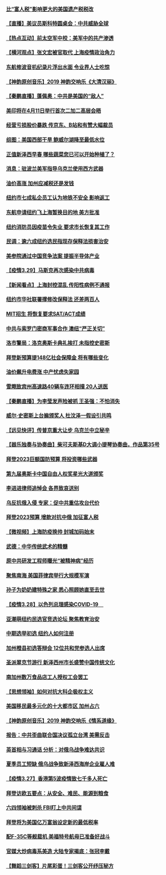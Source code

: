 #### [比“富人税”影响更大的美国遗产税税改](../pages/nsc412/n13681927.md) 
#### [【直播】美议员斯科特圆桌会：中共威胁全球](../pages/nsc412/n13681321.md) 
#### [【热点互动】前太空军中校：美军中的共产渗透](../pages/nsc412/n13681422.md) 
#### [【横河观点】张文宏被官取代 上海疫情政治角力](../pages/nsc412/n13681839.md) 
#### [东航修波音机纪录片浮出水面 令业界人士吃惊](../pages/nsc412/n13681599.md) 
#### [【神韵原创音乐】2019 神韵交响乐《大清汉丽》](../pages/nsc412/n13681886.md) 
#### [【秦鹏直播】蓬佩奥：中共是美国的“敌人”](../pages/nsc412/n13681819.md) 
#### [美印将在4月11日举行首次二加二高层会晤](../pages/nsc412/n13681750.md) 
#### [经营亏损股价暴跌 传京东、B站和有赞大幅裁员](../pages/nsc412/n13681629.md) 
#### [组图：美国西部干旱 鲍威尔湖降至最低水位](../pages/nsc412/n13678840.md) 
#### [正值新泽西早春 哪些蔬菜您已可以开始种植了？](../pages/nsc412/n13681646.md) 
#### [消息：驻波兰美军指导乌克兰使用西方武器](../pages/nsc412/n13681601.md) 
#### [油价高涨 加州应减税还是发钱](../pages/nsc412/n13681578.md) 
#### [纽约市七成私企员工认为地铁不安全 影响返工](../pages/nsc412/n13680167.md) 
#### [东航申请纽约飞上海暂换目的地 美方批准](../pages/nsc412/n13681429.md) 
#### [纽约消防员因疫苗令失业 要求市长恢复其工作](../pages/nsc412/n13680249.md) 
#### [民调：逾六成纽约选民指现存保释法损害治安](../pages/nsc412/n13680082.md) 
#### [美参院通过中国竞争法案 提振半导体产业](../pages/nsc412/n13681136.md) 
#### [【疫情3.29】马斯克再次感染中共病毒](../pages/nsc412/n13680482.md) 
#### [【新闻看点】上海封控混乱 传阳性病例不通报](../pages/nsc412/n13679601.md) 
#### [纽约市华社联署撑修改保释法 还差两百人](../pages/nsc412/n13680079.md) 
#### [MIT招生 将恢复要求SAT/ACT成绩](../pages/nsc412/n13680034.md) 
#### [中共与索罗门密商军事合作 澳纽“严正关切”](../pages/nsc412/n13679744.md) 
#### [洛市警局：洛克奥斯卡典礼挨打 未指控史密斯](../pages/nsc412/n13679893.md) 
#### [拜登新预算提148亿社会保障金 将有哪些变化](../pages/nsc412/n13679662.md) 
#### [油价飙升电费涨 中产忧虑失家园](../pages/nsc412/n13679858.md) 
#### [雪飑致宾州高速路40辆车连环相撞 20人送医](../pages/nsc412/n13679621.md) 
#### [【秦鹏直播】为李莹发声险被抓 王圣强：不怕消失](../pages/nsc412/n13679009.md) 
#### [威尔‧史密斯上台搧颁奖人 杜汶泽一假设引共鸣](../pages/nsc412/n13676987.md) 
#### [【远见快评】传普京重大让步 乌克兰中立秘辛](../pages/nsc412/n13679596.md) 
#### [【器乐独奏与协奏曲】柴可夫斯基D大调小提琴协奏曲，作品第35号](../pages/nsc412/n13679606.md) 
#### [拜登2023巨额国防预算 将投资哪些武器](../pages/nsc412/n13679550.md) 
#### [第九届奥斯卡中国自由人权奖星光大道颁奖](../pages/nsc412/n13679514.md) 
#### [李进进律师追悼会 各界致哀送别](../pages/nsc412/n13677613.md) 
#### [乌反抗俄入侵 专家：促中共重估攻台代价](../pages/nsc412/n13679397.md) 
#### [拜登2023预算 增款对抗中俄 加征富人税](../pages/nsc412/n13679355.md) 
#### [【微视频】上海防疫换帅 封城加码始末](../pages/nsc412/n13678934.md) 
#### [武德：中华传统武术的精髓](../pages/nsc412/n13641881.md) 
#### [原中共研发工程师曝光“被精神病”经历](../pages/nsc412/n13676773.md) 
#### [聚焦南海 美国菲律宾举行大规模军演](../pages/nsc412/n13678670.md) 
#### [孙子为奶奶建特殊之家 悉心照顾她直至去世](../pages/nsc412/n13678249.md) 
#### [【疫情3.28】以色列总理感染COVID-19　](../pages/nsc412/n13678095.md) 
#### [亚潮萌纽约民选官竞选论坛 聚焦教育治安](../pages/nsc412/n13677537.md) 
#### [中期选举初选 纽约人如何注册](../pages/nsc412/n13677461.md) 
#### [加州橙县初选答辩会 12位共和党参选人出席](../pages/nsc412/n13677190.md) 
#### [圣派翠克节游行 新泽西州市长盛赞中国传统文化](../pages/nsc412/n13677133.md) 
#### [南加州数万食品店工人授权工会罢工](../pages/nsc412/n13677112.md) 
#### [【思想领袖】如何对抗大科企极权主义](../pages/nsc412/n13634492.md) 
#### [美国移民最多元化的十大都市区 加州占六](../pages/nsc412/n13629776.md) 
#### [【神韵原创音乐】2019 神韵交响乐《情系道缘》](../pages/nsc412/n13676864.md) 
#### [报告：中共歪曲联合国决议孤立台湾 美需反击](../pages/nsc412/n13675763.md) 
#### [英首相与习通话 分析：对俄乌战争难达共识](../pages/nsc412/n13676259.md) 
#### [夏季员工短缺 俄乌战争致新泽西海岸企业雇人难](../pages/nsc412/n13670980.md) 
#### [【疫情3.27】香港第5波疫情致七千多人死亡](../pages/nsc412/n13675192.md) 
#### [拜登访欧五要点：从安全、难民、能源到粮食](../pages/nsc412/n13676260.md) 
#### [六四领袖被刺杀 FBI盯上中共间谍](../pages/nsc412/n13674635.md) 
#### [拜登将为美国亿万富翁设定新的最低税率](../pages/nsc412/n13675372.md) 
#### [配F-35C等舰载机 美福特号航母已准备好战斗](../pages/nsc412/n13669168.md) 
#### [官媒大炒病毒系美造 大陆专家揭底：张冠李戴](../pages/nsc412/n13675403.md) 
#### [【舞蹈三剑客】片尾彩蛋！三剑客公开纾压秘方](../pages/nsc412/n13675431.md) 
